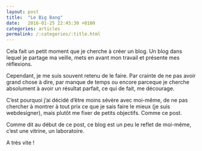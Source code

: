 ```yaml
---
layout: post
title:  "Le Big Bang"
date:   2016-01-25 22:45:30 +0100
categories: articles
permalink: /:categories/:title.html
---
```

Cela fait un petit moment que je cherche à créer un blog. Un blog dans lequel je partage ma veille, mets en avant mon travail et présente mes réflexions.

Cependant, je me suis souvent retenu de le faire. Par crainte de ne pas avoir grand chose à dire, par manque de temps ou encore parceque je cherche absolument à avoir un résultat parfait, ce qui de fait, me décourage.

C’est pourquoi j’ai décidé d’être moins sévère avec moi-même, de ne pas chercher à montrer à tout prix ce que je sais faire le mieux (je suis webdesigner), mais plutôt me fixer de petits objectifs. Comme ce post.

Comme dit au début de ce post, ce blog est un peu le reflet de moi-même, c’est une vitrine, un laboratoire.

A très vite !
